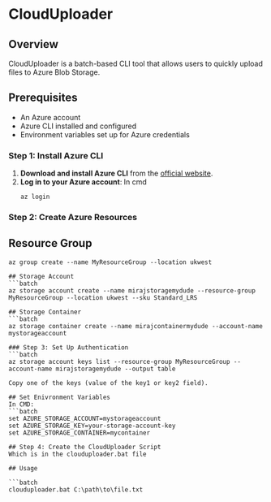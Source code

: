 # CloudUploader

## Overview

CloudUploader is a batch-based CLI tool that allows users to quickly upload files to Azure Blob Storage.

## Prerequisites

- An Azure account
- Azure CLI installed and configured
- Environment variables set up for Azure credentials

### Step 1: Install Azure CLI

1. **Download and install Azure CLI** from the [official website](https://docs.microsoft.com/en-us/cli/azure/install-azure-cli).
2. **Log in to your Azure account**:
In cmd
   ```batch
   az login

### Step 2: Create Azure Resources
## Resource Group
```batch
az group create --name MyResourceGroup --location ukwest

## Storage Account
```batch
az storage account create --name mirajstoragemydude --resource-group MyResourceGroup --location ukwest --sku Standard_LRS

## Storage Container
```batch
az storage container create --name mirajcontainermydude --account-name mystorageaccount

### Step 3: Set Up Authentication
```batch
az storage account keys list --resource-group MyResourceGroup --account-name mirajstoragemydude --output table

Copy one of the keys (value of the key1 or key2 field).

## Set Enivronment Variables
In CMD:
```batch
set AZURE_STORAGE_ACCOUNT=mystorageaccount
set AZURE_STORAGE_KEY=your-storage-account-key
set AZURE_STORAGE_CONTAINER=mycontainer

## Step 4: Create the CloudUploader Script
Which is in the clouduploader.bat file

## Usage

```batch
clouduploader.bat C:\path\to\file.txt

